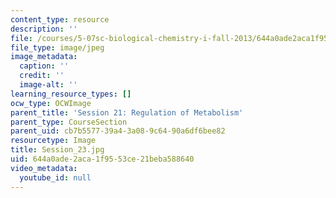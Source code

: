 ```yaml
---
content_type: resource
description: ''
file: /courses/5-07sc-biological-chemistry-i-fall-2013/644a0ade2aca1f9553ce21beba588640_Session_23.jpg
file_type: image/jpeg
image_metadata:
  caption: ''
  credit: ''
  image-alt: ''
learning_resource_types: []
ocw_type: OCWImage
parent_title: 'Session 21: Regulation of Metabolism'
parent_type: CourseSection
parent_uid: cb7b5577-39a4-3a08-9c64-90a6df6bee82
resourcetype: Image
title: Session_23.jpg
uid: 644a0ade-2aca-1f95-53ce-21beba588640
video_metadata:
  youtube_id: null
---
```

